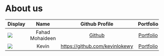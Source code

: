 # About us

Display |      Name       |         Github Profile         | Portfolio 
--------|:---------------:|:------------------------------:|:---------:
![](https://via.placeholder.com/100.png?text=Photo) | Fahad Mohaideen | [Github](https://github.com/)  | [Portfolio](docs/team/fahadmohaideen.md)
![](https://via.placeholder.com/100.png?text=Photo) |  Kevin   | https://github.com/kevinlokewy | [Portfolio](docs/team/kevin.md)
